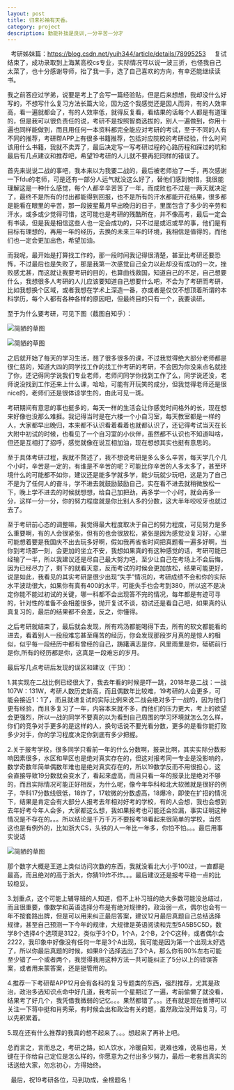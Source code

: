 ```yaml
---
layout: post
title: 归来衫袖有天香。
category: project
description: 勤能补拙是良训,一分辛苦一分才
---
```


   考研姊妹篇：https://blog.csdn.net/yuih344/article/details/78995253
   
   复试结束了，成功录取到上海某高校cs专业，实际情况可以说一波三折，也怪我自己太菜了，也十分感谢导师，抬了我一手，选了自己喜欢的方向，有幸还能继续读书。

   我之前答应过学弟，说要是考上了会写一篇经验贴，但是后来想想，我却没什么好写的，不想写什么复习方法长篇大论，因为这个我感觉还是因人而异，有的人效率高，看一遍就都会了，有的人效率低，就得反复看，看结果的话每个人都是有道理的，但是我可以很负责任的说，考研不是按照智商选拔的，别人一遍做到，你用十遍也同样能做到，而且用任何一本资料都完全能应对考研的考试，至于不同的人有不同的推荐，考研帮APP上有很多书籍推荐，包括对应院校的考研经验，什么时间该用什么书籍，我就不卖弄了，最后决定写一写考研过程的心路历程和踩过的坑和最后有几点建议和推荐吧，希望19考研的人儿就不要再犯同样的错误了。

   首先来说说二战的事吧，我本来以为我要二战的，最后被老师抬了一手，再次感谢一下fdu的老师，可是还有一部分人运气就没这么好了，替他们感到惋惜，我很能理解这是一种什么感觉，每个人都辛辛苦苦了一年，而成败也不过是一两天就决定了，最终不是所有的付出都能得到回报，也不是所有的汗水都能开花结果，很多都是能看在眼里的辛苦，那一段披星戴月早出晚归的日子，里面包含了多少的辛劳和汗水，或多或少觉得可惜，这可能也是考研的残酷所在，并不像高考，最后一定会有书读，但是我是相信这些人也一定会成功的，只不过是或迟或早的事，他们是有目标有理想的，再用一年的经历，去换的未来三年的环境，我相信是值得的，而他们也一定会更加出色，希望加油。


   而我呢，最开始是打算找工作的，那一段时间我记得很清楚，甚至比考研还要恐怖，不过最后也是失败了，那是我第一次感觉自己全力以赴却没有成功的一次，挫败感尤甚，而这就让我要考研的目的，也算曲线救国，知道自己的不足，自己想要什么，我想很多人考研的人儿应该要知道自己想要什么吧，不会为了考研而考研，比如我想换个区域，或者我想在学术上深造一番，亦或者是仅仅不想顶着所谓的本科学历，每个人都有各种各样的原因吧，但最终目的只有一个，我要读研。

  至于为什么要考研，可见下图（截图自知乎）：
  
![简陋的草图](https://img-blog.csdn.net/20180402161915815)

![简陋的草图](https://img-blog.csdn.net/20180402161934325)

   之后就开始了每天的学习生活，翘了很多很多的课，不过我觉得绝大部分老师都是很仁慈的，知道大四的同学找工作的找工作考研的考研，不会因为你没来点名就挂了你，还记得同学说我们专业老师，老师问同学你找到工作了么，同学说还没，老师说没找到工作还来上什么课，哈哈，可能有开玩笑的成分，但我觉得老师还是很nice的，老师们还是很体谅学生的，由此可见一斑。

   考研期间有意思的事也挺多的，每天一样的生活会让你感觉时间格外的长，现在想来好像也没那么难捱。我记得当时是在六楼一个小自习室，每天教室都是一样的人，大家都早出晚归，本来都不认识看着看着也就都认识了，还记得考试当天在长大附中初试的时候，也看见了一个自习室的小伙伴，虽然都不认识也不知道叫啥，但还是互相打了招呼，感觉就像在说互相加油，现在想想其实也挺有意思的。

   至于具体考研过程，我就不赘述了，我不想说考研是多么多么辛苦，每天学几个几个小时，辛苦是一定的，有谁是不辛苦的呢？可能比你辛苦的人多太多了，甚至环境什么的可能都不如你，建议还是能多学就多学，能少玩就少玩吧，这是为了自己不是为了任何人的奋斗，学不进去就鼓励鼓励自己，实在看不进去就稍微放松一下，晚上学不进去的时候就想想，给自己加把劲，再多学一个小时，就会再多一分，这样一分一分，你的努力程度就是你比别人多的分数，这大半年咬咬牙也就过去了。

   至于考研前心态的调整嘛，我觉得最大程度取决于自己的努力程度，可见努力是多么重要啊，有的人会很紧张，但有的也会很放松，紧张是因为感觉没复习好，心里可能想着要是我国庆不出去玩多好啊，假如我再省省时间把真题看一遍多好啊，当你到考场那一刻，会更加的坐立不安，我想如果真的有这种感觉的话，考研可能已经输了一半，所以我建议还是尽自己最大努力吧，至少让自己在考场上不会后悔，因为已经尽力了，剩下的就看天意，反而考试的时候会更加放松，结果可能更好，说是如此，我看见的其实考研是很少出现“失手”情况的，考研成绩不会和你的实际水平波动很大，如果你有真有400的水平，可能失手也会考到380，所以这不是决定你能不能过初试的关键，哪一科都不会出现答不完的情况，每年都是有迹可寻的，针对性的准备不会相差很多，抛开复试不谈，初试还是看自己吧，如果真的认真复习的，最后的结果都不会差，反之，你懂得。

 

   之后考研就结束了，最后就会发现，所有鸡汤都能喝得下去，所有的软文都能看的进去，看着别人一段段难忘甚至痛苦的经历，你会发现那段岁月真的是惊人的相似，似乎每一段经历中都有曾经的自己，踌躇满志是你，风里雨里是你，砥砺前行是你,所有的经历都是你，这真是一段难忘的岁月。



最后写几点考研后发现的误区和建议（干货）：

   1.其实现在二战比例已经很大了，我去年看的时候是吓一跳，2018年是二战：一战107W：131W，考研人数历史新高，而且偶数年比较难，19考研的人会更多，可能会接近1：1了，而且就进复试的实际比例来说二战会绝对多于一战的，因为他们更有经验，而且多复习了一年，内容本来就不多，而他们的压力更大，考上的欲望会更强烈，所以一战的同学不要真的以为看到自己周围的学习环境就怎么怎么样，你们的竞争对手更多的是这样的人，换句话说不要光看分数，更多的是看你能打败多少对手，你的学习程度决定你到底有多少把握。

   2.关于报考学校，很多同学只看前一年的什么分数啊，报录比啊，其实实际分数影响因素很多，水区和旱区也是绝对真实存在的，但这对报考同一专业是没影响的，数学奇数年简单偶数年难也是绝对真实存在的，所以19数学反而不用很担心，这会直接导致19分数就会变水了，看起来虚高，而且只看一年的报录比是绝对不够的，而且实际情况可能正好相反，为什么呢，像今年华科和北大软微就是很好的例子，华科17分数线很低，18炸了，17软微的分数虚高，18爆冷，即使在扩招的情况下，结果是肯定会有大部分人报考去年相对好考的学校，有的人会想，我也会想到去年好考今年人会多，大家都这么想，我如果报考也可能还会捡漏，事实证明这种情况是不存在的。。。所以结论是千万千万不要报考18看起来很简单的学校，当然这也是有例外的，比如浙大CS，头铁的人一年比一年多，你怕不怕。。。最后用事实说话
   

![简陋的草图](https://img-blog.csdn.net/20180402151922930)


那个数字大概是王道上类似访问次数的东西，我就没看北大小于100过，一直都是最高，而且绝对的高于浙大，你猜19炸不炸。。。最后建议还是报考平稳一点的比较稳妥。

   3.划重点，这个可能上辅导班的人知道，但不上补习班的绝大多数可能没总结过，而且很重要，像数学和英语选择分布是有绝对规律的，政治弱一点，偶尔也会有一年不按套路出牌，但是可以用来纠正最后答案，建议12月最后真题自己总结选择规律，甚至自己预测一下今年的规律，大规律是英语阅读和完型5A5B5C5D，数学8个选择4个选项是3122，类似于3个D，1个A，2个B，2个C这种，或者偶尔会2222，我印象中好像没有任何一年是3个A出现，我可能是因为第一个出现太好选了，所以你最后真题的时候，如果8个选择选出了3个A，那么你有80%左右可能至少错了一个或者两个，我觉得我用这种方法一共可能纠正了5分以上的错误答案，或者用来蒙答案，还是挺管用的。

   4.推荐一下考研帮APP12月会有各科的复习专题类的东西，强烈推荐，尤其是政治，政治多选知识点命中好几道，我考前一个星期过了一遍，考前偷懒了就没看，结果考了好几个，我凭借我微弱的记忆。。。果然都错了。。。还有就是现在微博可以关注一下蒋中挺和肖秀荣，有时候会出和政治有关的题，虽然政治没开始复习，可以先积累着。

   5.现在还有什么推荐的我真的想不起来了。。。想起来了再补上吧。

   总而言之，言而总之，考研之路，如人饮水，冷暖自知，说难也难，说易也易，关键在于你给自己定位是怎么样的，你愿意为之付出多少努力，最后一老套且真实的话送给大家，勿忘初心，方得始终。

   最后，祝19考研各位，马到功成，金榜题名！
